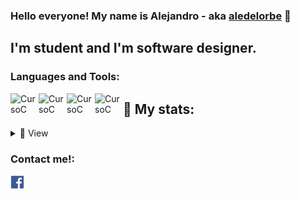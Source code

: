 ### Hello everyone! My name is Alejandro - aka [aledelorbe][Facebook] 👋

## I'm student and I'm software designer.

### Languages and Tools:
<img align="left" alt="CursoC" width="45px" src="https://raw.githubusercontent.com/jmnote/z-icons/master/svg/java.svg" />

<img align="left" alt="CursoC" width="45px" src="https://raw.githubusercontent.com/jmnote/z-icons/master/svg/python.svg" />

<img align="left" alt="CursoC" width="45px" src="https://raw.githubusercontent.com/jmnote/z-icons/master/svg/c.svg" />

<img align="left" alt="CursoC" width="45px" src="https://raw.githubusercontent.com/jmnote/z-icons/master/svg/cpp.svg" />

## 🔎 My stats:
<details>
    <summary>🔎 View </summary>
<br />

![GitHub stats](https://github-readme-stats.vercel.app/api?username=aledelorbe&show_icons=true&theme=tokyonight)

![Top Langs](https://github-readme-stats.vercel.app/api/top-langs/?username=aledelorbe&show_icons=true&theme=tokyonight)

</details>

### Contact me!:

[<img align="left" alt="Facebook" width="22px" src="https://raw.githubusercontent.com/devicons/devicon/2809b567852a4648062a2d3e7c1c531367458c0b/icons/facebook/facebook-original.svg" />][Facebook]




[Facebook]: https://www.facebook.com/martinalejandro.granadosbello